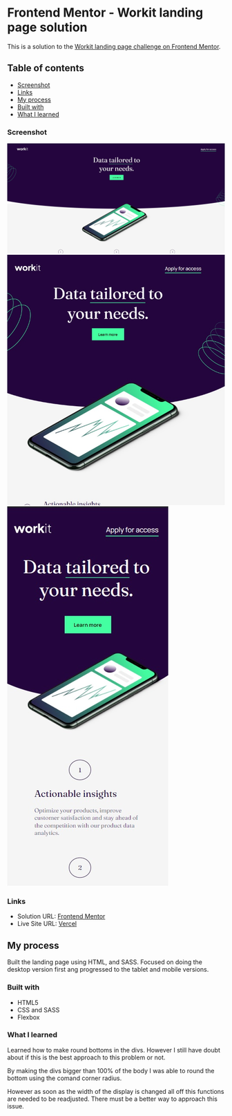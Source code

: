 # Frontend Mentor - Workit landing page solution

This is a solution to the [Workit landing page challenge on Frontend Mentor](https://www.frontendmentor.io/challenges/workit-landing-page-2fYnyle5lu).

## Table of contents

-   [Screenshot](#screenshot)
-   [Links](#links)
-   [My process](#my-process)
-   [Built with](#built-with)
-   [What I learned](#what-i-learned)

### Screenshot

![](./screenshot_desktop.jpg)
![](./screenshot_tablet.jpg)
![](./screenshot_mobile.jpg)

### Links

-   Solution URL: [Frontend Mentor](https://www.frontendmentor.io/solutions/workit-landing-page-jPIDCjQDjA)
-   Live Site URL: [Vercel](https://frontendmentor-workit-landing-page.vercel.app/)

## My process

Built the landing page using HTML, and SASS. Focused on doing the desktop version first ang progressed to the tablet and mobile versions.

### Built with

-   HTML5
-   CSS and SASS
-   Flexbox

### What I learned

Learned how to make round bottoms in the divs. However I still have doubt about if this is the best approach to this problem or not.

By making the divs bigger than 100% of the body I was able to round the bottom using the comand corner radius.

However as soon as the width of the display is changed all off this functions are needed to be readjusted. There must be a better way to approach this issue.
